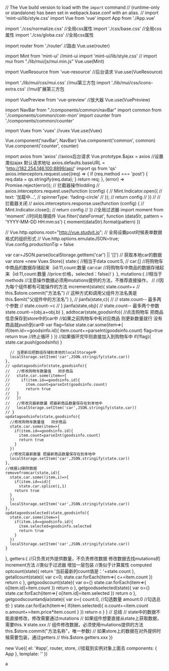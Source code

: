 // The Vue build version to load with the `import` command
// (runtime-only or standalone) has been set in webpack.base.conf with an alias.
// import 'mint-ui/lib/style.css'
import Vue from 'vue'
import App from './App.vue'

import './css/normalize.css'    //全局css属性
import './css/base.css'    //全局css属性
import './css/globa.css'    //全局css属性

import router from './router'  //路由
Vue.use(router)

import Mint from 'mint-ui'     //mint-ui
import 'mint-ui/lib/style.css'
// import mui from "./lib/mui/js/mui.min.js"
Vue.use(Mint)

import VueResource from 'vue-resource'   //后台请求
Vue.use(VueResource)

import './lib/mui/css/mui.css'   //mui第三方包
import './lib/mui/css/icons-extra.css'  //mui扩展第三方包

import VuePreview from 'vue-preview'   //放大器
Vue.use(VuePreview)

import NavBar from "./components/common/navBar"
import common from './components/common/com-mon'
import counter from './components/common/counter'

import Vuex from 'vuex'   //vuex
Vue.use(Vuex)

Vue.component('navBar', NavBar)
Vue.component('common', common)
Vue.component('counter', counter)

import axios from 'axios'   //axios后台请求
Vue.prototype.$ajax = axios   //设置类似ajax   默认请求地址
axios.defaults.baseURL = 'http://182.254.146.100:8899/api/'
import qs from 'qs'
axios.interceptors.request.use((req) => {
  if (req.method === 'post') {
    req.data = qs.stringify(req.data);
  }
  return req;
}, (error) => Promise.reject(error));
// 拦截器操作lodding
// axios.interceptors.request.use(function (config) {
//   Mint.Indicator.open({
//     text: '加载中...',
//     spinnerType: 'fading-circle'
//   });
//   return config
// })
// // 拦截器关闭
// axios.interceptors.response.use(function (config) {
//   Mint.Indicator.close();
//   return config
// })
//全局过滤器
import moment from 'moment'  //时间处理插件
Vue.filter('dateFormat', function (dataStr, pattern = 'YYYY-MM-DD HH:mm:ss') {
  moment(dataStr).format(pattern)
})

// Vue.http.options.root="http://vue.studyit.io";
// 全局设置post时候表单数据格式的组织形式
// Vue.http.options.emulateJSON=true;
Vue.config.productionTip = false

var car=JSON.parse(localStorage.getItem('car') || '[]')
// 获取本地car的数据
var store =new Vuex.Store({
  state:{
    //相当于data
    count:5,
    // car:[]  //将购物车中商品的数据存储起来｛id:11,count:数量
    car:car  //将购物车中商品的数据存储起来｛id:11,count:数量
    //price:价格，selected：false// ｝
  },
  mutations:{
    //相当于methods      //注意操作数据必须用mutations提供的方法，不推荐直接操作，
    //     //因为每个组件都有可能操作的方法
    increment(state){
      state.count++
      // this.$store.commit("方法名")
      // 这种方式和调用父组件方法名类是  this.$emit("父组件中的方法名")
    },
    // jianfa(state,c){
    //   // state.count--   最多两个参数
    //   state.count-=c
    // }
    jianfa(state,obj){
      // state.count--   最多两个参数
      state.count-=(obj.a+obj.b)
    },
    addtocar(state,goodsinfo){
      //点击购物车 把商品信息保存到store中的car中
      //如果之前购物车中有对应商品  则更新数量就行    没有商品就push到car中
      var flag=false
      state.car.some(item=>{
        if(item.id==goodsinfo.id){
          item.count+=parseInt(goodsinfo.count)
          flag=true
          return true   //终止循环
        }
      })
      //如果循环完毕则直接加入到购物车中
      if(!flag){
        state.car.push(goodsinfo)
      }

      // 当更新后把数组存储到本地的localStorage中
      localStorage.setItem('car',JSON.stringify(state.car))
    },
    // updatagoodsinfo(state,goodsinfo){
    //   //修改购物车数量值   同步商品
    //   state.car.some(item=>{
    //     if(item.id==goodsinfo.id){
    //       item.count=parseInt(goodsinfo.count)
    //       return true
    //   }
    //   })
    //   //修改完最新数量 把最新商品数量保存在到本地中
    //   localStorage.setItem('car',JSON.stringify(state.car))
    // }
    updatagoodsinfo(state,goodsinfo){
      //修改购物车数量值   同步商品
      state.car.some(item=>{
        if(item.id==goodsinfo.id){
          item.count=parseInt(goodsinfo.count)
          return true
        }
      })
      //修改完最新数量 把最新商品数量保存在到本地中
      localStorage.setItem('car',JSON.stringify(state.car))
    },
    //根据id删除数据
    removefromcar(state,id){
      state.car.some((item,i)=>{
        if(item.id==id){
          state.car.splice(i,1)
        return true
      }
      })
      localStorage.setItem('car',JSON.stringify(state.car))
    },
    updatagoodsselected(state,goodsinfo){
      state.car.some(item=>{
        if(item.id==goodsinfo.id){
          item.selected=goodsinfo.selected
          return true
        }
      })
      localStorage.setItem('car',JSON.stringify(state.car))
    }
  },
  getters:{
    //只负责对外提供数量，不负责修改数据  修改数据去找mutations的increment方法
    //类似于过滤器   增加一层包装
    //类似于计算属性  computed
    optcount(state){
      return '当前最新的count值是：'+state.count
    },
    getallcount(state){
      var c=0;
      state.car.forEach(item=>{
        c+=item.count
      })
      return c
    },
    getgoodscount(state){
      var o={}
      state.car.forEach(item=>{
        o[item.id]=item.count
      })
      return o
    },
    getgoodsselected(state){
      var o={}
      state.car.forEach(item=>{
        o[item.id]=item.selected
      })
      return o
    },
    getgoodscountandjia(state){
      var o={
        count:0,   //勾选数量
        amount:0   //勾选总价
      }
      state.car.forEach(item=>{
        if(item.selected){
          o.count+=item.count
          o.amount+=item.price*item.count
        }
      })
      return o
    }
  }
  // 总结
// state中的数据不能直接修改，修改需要通过mutations
// 如果组件想要直接从state上获取数据，需要this.￥state.xxx
// 组件修改数据，必须使用mutations提供的方法 this.$store.commit("方法名称"，唯一参数)
// 如果store上的数据在对外提供时候需要包装，通过getters
// this.$store.getters.xxx
})

new Vue({
  el: '#app',
  router,
  store,
  //挂载到实例对象上面去
  components: { App },
  template: '<App/>'
})

a 
